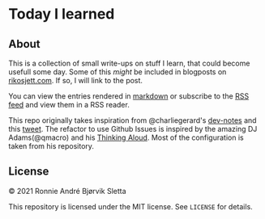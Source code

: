 # Today I learned
## About
This is a collection of small write-ups on stuff I learn, that could become usefull some day. Some of this *might* be included in blogposts on [rikosjett.com](https://www.rikosjett.com). If so, I will link to the post.

You can view the entries rendered in [markdown](entries.md) or subscribe to the [RSS feed](https://raw.githubusercontent.com/rsletta/til/main/feed.xml) and view them in a RSS reader.

This repo originally takes inspiration from @charliegerard's [dev-notes](https://github.com/charliegerard/dev-notes) and this [tweet](https://twitter.com/devdevcharlie/status/1019343097749168128). The refactor to use Github Issues is inspired by the amazing DJ Adams(@qmacro) and his [Thinking Aloud](https://github.com/qmacro/thinking-aloud). Most of the configuration is taken from his repository.


## License

© 2021 Ronnie André Bjørvik Sletta

This repository is licensed under the MIT license. See ```LICENSE``` for details.